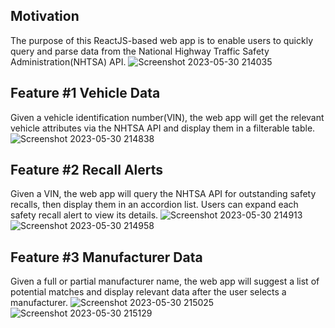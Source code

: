 ## Motivation
The purpose of this ReactJS-based web app is to enable users to quickly query and parse data from the National Highway Traffic Safety Administration(NHTSA) API.
![Screenshot 2023-05-30 214035](https://github.com/regular-polygon/Auto_Data/assets/97068431/49d67636-82f1-44b8-ab0f-90730fe6e518)

## Feature #1 Vehicle Data
Given a vehicle identification number(VIN), the web app will get the relevant vehicle attributes via the NHTSA API and display them in a filterable table.
![Screenshot 2023-05-30 214838](https://github.com/regular-polygon/Auto_Data/assets/97068431/d8827c53-d04a-4698-9e47-a4fc339aebda)

## Feature #2 Recall Alerts
Given a VIN, the web app will query the NHTSA API for outstanding safety recalls, then display them in an accordion list. Users can expand each safety recall alert to view its details. 
![Screenshot 2023-05-30 214913](https://github.com/regular-polygon/Auto_Data/assets/97068431/1e435ae0-a59a-4cd6-bd40-5884c4d4a06a)
![Screenshot 2023-05-30 214958](https://github.com/regular-polygon/Auto_Data/assets/97068431/6491c5e1-b1bb-48f9-b9c1-38ca0c9364bc)

## Feature #3 Manufacturer Data
Given a full or partial manufacturer name, the web app will suggest a list of potential matches and display relevant data after the user selects a manufacturer. 
![Screenshot 2023-05-30 215025](https://github.com/regular-polygon/Auto_Data/assets/97068431/4a93ae3a-3863-4a54-8c75-471730754f9e)
![Screenshot 2023-05-30 215129](https://github.com/regular-polygon/Auto_Data/assets/97068431/e832a70c-f090-48f5-8a06-fdc5011151a1)


